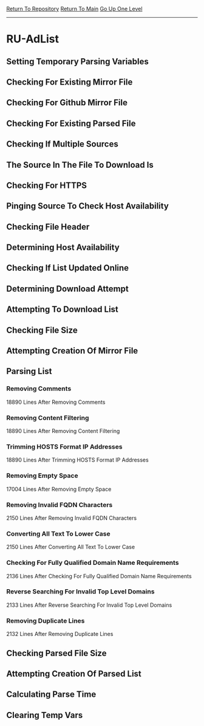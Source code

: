 [Return To Repository](https://github.com/deathbybandaid/piholeparser/)
[Return To Main](https://github.com/deathbybandaid/piholeparser/blob/master/RecentRunLogs/Mainlog.md)
[Go Up One Level](https://github.com/deathbybandaid/piholeparser/blob/master/RecentRunLogs/TopLevelScripts/30-Processing-External-Blacklists.md)
____________________________________
# RU-AdList
## Setting Temporary Parsing Variables
## Checking For Existing Mirror File
## Checking For Github Mirror File
## Checking For Existing Parsed File
## Checking If Multiple Sources
## The Source In The File To Download Is
## Checking For HTTPS
## Pinging Source To Check Host Availability
## Checking File Header
## Determining Host Availability
## Checking If List Updated Online
## Determining Download Attempt
## Attempting To Download List
## Checking File Size
## Attempting Creation Of Mirror File
## Parsing List
### Removing Comments
18890 Lines After Removing Comments
### Removing Content Filtering
18890 Lines After Removing Content Filtering
### Trimming HOSTS Format IP Addresses
18890 Lines After Trimming HOSTS Format IP Addresses
### Removing Empty Space
17004 Lines After Removing Empty Space
### Removing Invalid FQDN Characters
2150 Lines After Removing Invalid FQDN Characters
### Converting All Text To Lower Case
2150 Lines After Converting All Text To Lower Case
### Checking For Fully Qualified Domain Name Requirements
2136 Lines After Checking For Fully Qualified Domain Name Requirements
### Reverse Searching For Invalid Top Level Domains
2133 Lines After Reverse Searching For Invalid Top Level Domains
### Removing Duplicate Lines
2132 Lines After Removing Duplicate Lines
## Checking Parsed File Size
## Attempting Creation Of Parsed List
## Calculating Parse Time
## Clearing Temp Vars
